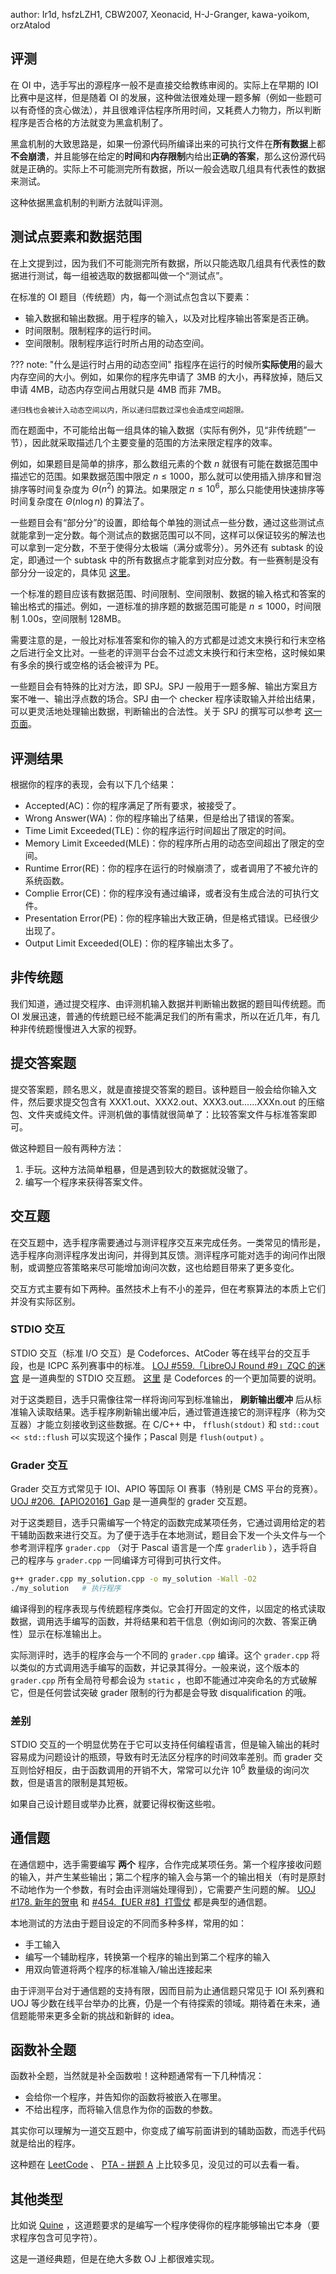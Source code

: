author: Ir1d, hsfzLZH1, CBW2007, Xeonacid, H-J-Granger, kawa-yoikom, orzAtalod

## 评测

在 OI 中，选手写出的源程序一般不是直接交给教练审阅的。实际上在早期的 IOI 比赛中是这样，但是随着 OI 的发展，这种做法很难处理一题多解（例如一些题可以有奇怪的贪心做法），并且很难评估程序所用时间，又耗费人力物力，所以判断程序是否合格的方法就变为黑盒机制了。

黑盒机制的大致思路是，如果一份源代码所编译出来的可执行文件在**所有数据**上都**不会崩溃**，并且能够在给定的**时间**和**内存限制**内给出**正确的答案**，那么这份源代码就是正确的。实际上不可能测完所有数据，所以一般会选取几组具有代表性的数据来测试。

这种依据黑盒机制的判断方法就叫评测。

## 测试点要素和数据范围

在上文提到过，因为我们不可能测完所有数据，所以只能选取几组具有代表性的数据进行测试，每一组被选取的数据都叫做一个“测试点”。

在标准的 OI 题目（传统题）内，每一个测试点包含以下要素：

+ 输入数据和输出数据。用于程序的输入，以及对比程序输出答案是否正确。
+ 时间限制。限制程序的运行时间。
+ 空间限制。限制程序运行时所占用的动态空间。

??? note: "什么是运行时占用的动态空间"
    指程序在运行的时候所**实际使用**的最大内存空间的大小。例如，如果你的程序先申请了 3MB 的大小，再释放掉，随后又申请 4MB，动态内存空间占用就只是 4MB 而非 7MB。
    
    递归栈也会被计入动态空间以内，所以递归层数过深也会造成空间超限。

而在题面中，不可能给出每一组具体的输入数据（实际有例外，见“非传统题”一节），因此就采取描述几个主要变量的范围的方法来限定程序的效率。

例如，如果题目是简单的排序，那么数组元素的个数 $n$ 就很有可能在数据范围中描述它的范围。如果数据范围中限定 $n\leq 1000$，那么就可以使用插入排序和冒泡排序等时间复杂度为 $\Theta(n^2)$ 的算法。如果限定 $n\leq 10^6$，那么只能使用快速排序等时间复杂度在 $\Theta(n\log n)$ 的算法了。

一些题目会有“部分分”的设置，即给每个单独的测试点一些分数，通过这些测试点就能拿到一定分数。每个测试点的数据范围可以不同，这样可以保证较劣的解法也可以拿到一定分数，不至于使得分太极端（满分或零分）。另外还有 subtask 的设定，即通过一个 subtask 中的所有数据点才能拿到对应分数。有一些赛制是没有部分分一设定的，具体见 [这里](./oi/#_4)。

一个标准的题目应该有数据范围、时间限制、空间限制、数据的输入格式和答案的输出格式的描述。例如，一道标准的排序题的数据范围可能是 $n\leq 1000$，时间限制 1.00s，空间限制 128MB。

需要注意的是，一般比对标准答案和你的输入的方式都是过滤文末换行和行末空格之后进行全文比对。一些老的评测平台会不过滤文末换行和行末空格，这时候如果有多余的换行或空格的话会被评为 PE。

一些题目会有特殊的比对方法，即 SPJ。SPJ 一般用于一题多解、输出方案且方案不唯一、输出浮点数的场合。SPJ 由一个 checker 程序读取输入并给出结果，可以更灵活地处理输出数据，判断输出的合法性。关于 SPJ 的撰写可以参考 [这一页面](./spj/)。

## 评测结果

根据你的程序的表现，会有以下几个结果：

+ Accepted(AC)：你的程序满足了所有要求，被接受了。
+ Wrong Answer(WA)：你的程序输出了结果，但是给出了错误的答案。
+ Time Limit Exceeded(TLE)：你的程序运行时间超出了限定的时间。
+ Memory Limit Exceeded(MLE)：你的程序所占用的动态空间超出了限定的空间。
+ Runtime Error(RE)：你的程序在运行的时候崩溃了，或者调用了不被允许的系统函数。
+ Complie Error(CE)：你的程序没有通过编译，或者没有生成合法的可执行文件。
+ Presentation Error(PE)：你的程序输出大致正确，但是格式错误。已经很少出现了。
+ Output Limit Exceeded(OLE)：你的程序输出太多了。

## 非传统题

我们知道，通过提交程序、由评测机输入数据并判断输出数据的题目叫传统题。而 OI 发展迅速，普通的传统题已经不能满足我们的所有需求，所以在近几年，有几种非传统题慢慢进入大家的视野。

## 提交答案题

提交答案题，顾名思义，就是直接提交答案的题目。该种题目一般会给你输入文件，然后要求提交包含有 XXX1.out、XXX2.out、XXX3.out......XXXn.out 的压缩包、文件夹或纯文件。评测机做的事情就很简单了：比较答案文件与标准答案即可。

做这种题目一般有两种方法：

1.  手玩。这种方法简单粗暴，但是遇到较大的数据就没辙了。
2.  编写一个程序来获得答案文件。

## 交互题

在交互题中，选手程序需要通过与测评程序交互来完成任务。一类常见的情形是，选手程序向测评程序发出询问，并得到其反馈。测评程序可能对选手的询问作出限制，或调整应答策略来尽可能增加询问次数，这也给题目带来了更多变化。

交互方式主要有如下两种。虽然技术上有不小的差异，但在考察算法的本质上它们并没有实际区别。

### STDIO 交互

STDIO 交互（标准 I/O 交互）是 Codeforces、AtCoder 等在线平台的交互手段，也是 ICPC 系列赛事中的标准。 [LOJ #559.「LibreOJ Round #9」ZQC 的迷宫](https://loj.ac/problem/559) 是一道典型的 STDIO 交互题。 [这里](https://codeforces.com/blog/entry/45307) 是 Codeforces 的一个更加简要的说明。

对于这类题目，选手只需像往常一样将询问写到标准输出， **刷新输出缓冲** 后从标准输入读取结果。选手程序刷新输出缓冲后，通过管道连接它的测评程序（称为交互器）才能立刻接收到这些数据。在 C/C++ 中， `fflush(stdout)` 和 `std::cout << std::flush` 可以实现这个操作；Pascal 则是 `flush(output)` 。

### Grader 交互

Grader 交互方式常见于 IOI、APIO 等国际 OI 赛事（特别是 CMS 平台的竞赛）。 [UOJ #206.【APIO2016】Gap](http://uoj.ac/problem/206) 是一道典型的 grader 交互题。

对于这类题目，选手只需编写一个特定的函数完成某项任务，它通过调用给定的若干辅助函数来进行交互。为了便于选手在本地测试，题目会下发一个头文件与一个参考测评程序 `grader.cpp` （对于 Pascal 语言是一个库 `graderlib` ），选手将自己的程序与 `grader.cpp` 一同编译方可得到可执行文件。

```sh
g++ grader.cpp my_solution.cpp -o my_solution -Wall -O2
./my_solution   # 执行程序
```

编译得到的程序表现与传统题程序类似。它会打开固定的文件，以固定的格式读取数据，调用选手编写的函数，并将结果和若干信息（例如询问的次数、答案正确性）显示在标准输出上。

实际测评时，选手的程序会与一个不同的 `grader.cpp` 编译。这个 `grader.cpp` 将以类似的方式调用选手编写的函数，并记录其得分。一般来说，这个版本的 `grader.cpp` 所有全局符号都会设为 `static` ，也即不能通过冲突命名的方式破解它，但是任何尝试突破 grader 限制的行为都是会导致 disqualification 的哦。

### 差别

STDIO 交互的一个明显优势在于它可以支持任何编程语言，但是输入输出的耗时容易成为问题设计的瓶颈，导致有时无法区分程序的时间效率差别。而 grader 交互则恰好相反，由于函数调用的开销不大，常常可以允许 $10^6$ 数量级的询问次数，但是语言的限制是其短板。

如果自己设计题目或举办比赛，就要记得权衡这些啦。

## 通信题

在通信题中，选手需要编写 **两个** 程序，合作完成某项任务。第一个程序接收问题的输入，并产生某些输出；第二个程序的输入会与第一个的输出相关（有时是原封不动地作为一个参数，有时会由评测端处理得到），它需要产生问题的解。 [UOJ #178. 新年的贺电](http://uoj.ac/problem/178) 和 [#454.【UER #8】打雪仗](http://uoj.ac/problem/454) 都是典型的通信题。

本地测试的方法由于题目设定的不同而多种多样，常用的如：

-   手工输入
-   编写一个辅助程序，转换第一个程序的输出到第二个程序的输入
-   用双向管道将两个程序的标准输入/输出连接起来

由于评测平台对于通信题的支持有限，因而目前为止通信题只常见于 IOI 系列赛和 UOJ 等少数在线平台举办的比赛，仍是一个有待探索的领域。期待着在未来，通信题能带来更多全新的挑战和新鲜的 idea。

## 函数补全题

函数补全题，当然就是补全函数啦！这种题通常有一下几种情况：

-   会给你一个程序，并告知你的函数将被嵌入在哪里。
-   不给出程序，而将输入信息作为你的函数的参数。

其实你可以理解为一道交互题中，你变成了编写前面讲到的辅助函数，而选手代码就是给出的程序。

这种题在 [LeetCode](https://leetcode.com/) 、 [PTA - 拼题 A](https://pintia.cn/problem-sets) 上比较多见，没见过的可以去看一看。

## 其他类型

比如说 [Quine](https://loj.ac/problem/4) ，这道题要求的是编写一个程序使得你的程序能够输出它本身（要求程序包含可见字符）。

这是一道经典题，但是在绝大多数 OJ 上都很难实现。
